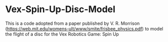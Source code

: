 # Vex-Spin-Up-Disc-Model
This is a code adopted from a paper published by V. R. Morrison (https://web.mit.edu/womens-ult/www/smite/frisbee_physics.pdf) to model the flight of a disc for the Vex Robotics Game: Spin Up
